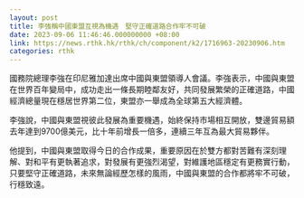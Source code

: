 ```yaml
---
layout: post
title: 李強稱中國東盟互視為機遇　堅守正確道路合作牢不可破
date: 2023-09-06 11:46:46.000000000 +08:00
link: https://news.rthk.hk/rthk/ch/component/k2/1716963-20230906.htm
categories: rthk
---
```


國務院總理李強在印尼雅加達出席中國與東盟領導人會議。李強表示，中國與東盟在世界百年變局中，成功走出一條長期睦鄰友好，共同發展繁榮的正確道路，中國經濟總量現在穩居世界第二位，東盟亦一舉成為全球第五大經濟體。

李強說，中國與東盟視彼此發展為重要機遇，始終保持市場相互開放，雙邊貿易額去年達到9700億美元，比十年前增長一倍多，連續三年互為最大貿易夥伴。

他提到，中國與東盟取得今日的合作成果，重要原因在於雙方都對苦難有深刻理解、對和平有更執著追求，對發展有更強烈渴望，對維護地區穩定有更務實行動，只要堅守正確道路，未來無論經歷怎樣的風雨，中國與東盟的合作都將牢不可破，行穩致遠。
